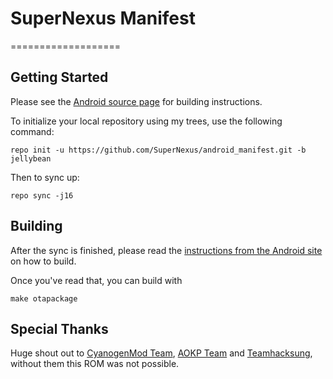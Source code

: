 SuperNexus Manifest
===================
===================

Getting Started
---------------

Please see the [Android source page](http://source.android.com/source/index.html) for building instructions.

To initialize your local repository using my trees, use the following command:

    repo init -u https://github.com/SuperNexus/android_manifest.git -b jellybean

Then to sync up:

    repo sync -j16

Building
--------

After the sync is finished, please read the [instructions from the Android site](http://s.android.com/source/building.html) on how to build.

Once you've read that, you can build with

    make otapackage
    
    
Special Thanks
--------------
Huge shout out to [CyanogenMod Team](http://www.cyanogenmod.org/), [AOKP Team](http://aokp.co/) and [Teamhacksung](http://teamhacksung.org/), without them this ROM was not possible.
